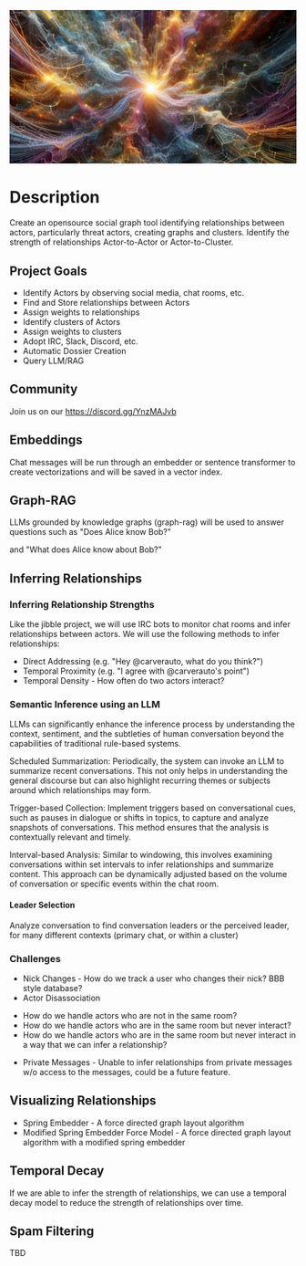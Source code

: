 ![threadNexus](https://raw.githubusercontent.com/carverauto/threadnexus/main/assets/thread-banner.png)

# Description

Create an opensource social graph tool identifying relationships between actors,
particularly threat actors, creating graphs and clusters. Identify the strength 
of relationships Actor-to-Actor or Actor-to-Cluster.

## Project Goals

* Identify Actors by observing social media, chat rooms, etc.
* Find and Store relationships between Actors
* Assign weights to relationships
* Identify clusters of Actors
* Assign weights to clusters
* Adopt IRC, Slack, Discord, etc.
* Automatic Dossier Creation
* Query LLM/RAG

## Community

Join us on our https://discord.gg/YnzMAJvb

## Embeddings

Chat messages will be run through an embedder or sentence transformer to create vectorizations
and will be saved in a vector index. 

## Graph-RAG

LLMs grounded by knowledge graphs (graph-rag) will be used to answer questions such as
"Does Alice know Bob?"

and "What does Alice know about Bob?"

## Inferring Relationships

### Inferring Relationship Strengths

Like the jibble project, we will use IRC bots to monitor chat rooms and infer relationships between actors. 
We will use the following methods to infer relationships:

* Direct Addressing (e.g. "Hey @carverauto, what do you think?")
* Temporal Proximity (e.g. "I agree with @carverauto's point")
* Temporal Density - How often do two actors interact?

### Semantic Inference using an LLM

LLMs can significantly enhance the inference process by understanding the context, sentiment, and the subtleties of human conversation beyond the capabilities of traditional rule-based systems. 

Scheduled Summarization: Periodically, the system can invoke an LLM to summarize recent conversations. This not only helps in understanding the general discourse but can also highlight recurring themes or subjects around which relationships may form.

Trigger-based Collection: Implement triggers based on conversational cues, such as pauses in dialogue or shifts in topics, to capture and analyze snapshots of conversations. This method ensures that the analysis is contextually relevant and timely.

Interval-based Analysis: Similar to windowing, this involves examining conversations within set intervals to infer relationships and summarize content. This approach can be dynamically adjusted based on the volume of conversation or specific events within the chat room.

#### Leader Selection

Analyze conversation to find conversation leaders or the perceived leader, for many different contexts (primary chat, or within a cluster)

### Challenges

* Nick Changes - How do we track a user who changes their nick? BBB style database?
* Actor Disassociation 
 - How do we handle actors who are not in the same room?
 - How do we handle actors who are in the same room but never interact?
 - How do we handle actors who are in the same room but never interact in a way that we can infer a relationship?
* Private Messages - Unable to infer relationships from private messages w/o access to the messages, could be a future feature.

## Visualizing Relationships

* Spring Embedder - A force directed graph layout algorithm
* Modified Spring Embedder Force Model - A force directed graph layout algorithm with a modified spring embedder

## Temporal Decay

If we are able to infer the strength of relationships, we can use a temporal decay model to reduce the strength of relationships over time.

## Spam Filtering

TBD
